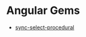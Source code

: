 # Angular Gems

- [sync-select-procedural](https://stackblitz.com/~/edit/sync-select-procedural-deborahk?file=src%2Ftodo.service.ts%3AL33-L35)